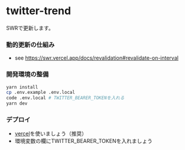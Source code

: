 # twitter-trend

SWRで更新します。

### 動的更新の仕組み

- see <https://swr.vercel.app/docs/revalidation#revalidate-on-interval>

### 開発環境の整備

```bash
yarn install
cp .env.example .env.local
code .env.local # TWITTER_BEARER_TOKENを入れる
yarn dev
```

### デプロイ

- [vercel](vercel.com)を使いましょう（推奨）
- 環境変数の欄にTWITTER_BEARER_TOKENを入れましょう
